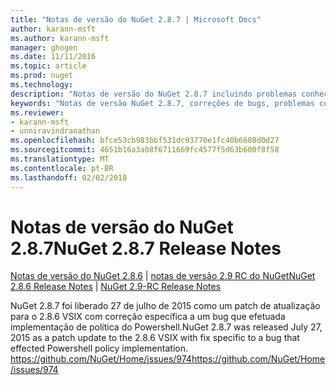 ```yaml
---
title: "Notas de versão do NuGet 2.8.7 | Microsoft Docs"
author: karann-msft
ms.author: karann-msft
manager: ghogen
ms.date: 11/11/2016
ms.topic: article
ms.prod: nuget
ms.technology: 
description: "Notas de versão do NuGet 2.8.7 incluindo problemas conhecidos, correções de bug, recursos adicionados e DCRs."
keywords: "Notas de versão NuGet 2.8.7, correções de bugs, problemas conhecidos, adicionaram recursos, DCRs"
ms.reviewer:
- karann-msft
- unniravindranathan
ms.openlocfilehash: bfce53cb983bbf531dc93770e1fc40b6608d0d27
ms.sourcegitcommit: 4651b16a3a08f6711669fc4577f5d63b600f8f58
ms.translationtype: MT
ms.contentlocale: pt-BR
ms.lasthandoff: 02/02/2018
---
```

# <a name="nuget-287-release-notes"></a><span data-ttu-id="dcfce-104">Notas de versão do NuGet 2.8.7</span><span class="sxs-lookup"><span data-stu-id="dcfce-104">NuGet 2.8.7 Release Notes</span></span>

<span data-ttu-id="dcfce-105">[Notas de versão do NuGet 2.8.6](../release-notes/nuget-2.8.6.md) | [notas de versão 2.9 RC do NuGet](../release-notes/nuget-2.9-RC.md)</span><span class="sxs-lookup"><span data-stu-id="dcfce-105">[NuGet 2.8.6 Release Notes](../release-notes/nuget-2.8.6.md) | [NuGet 2.9-RC Release Notes](../release-notes/nuget-2.9-RC.md)</span></span>

<span data-ttu-id="dcfce-106">NuGet 2.8.7 foi liberado 27 de julho de 2015 como um patch de atualização para o 2.8.6 VSIX com correção específica a um bug que efetuada implementação de política do Powershell.</span><span class="sxs-lookup"><span data-stu-id="dcfce-106">NuGet 2.8.7 was released July 27, 2015 as a patch update to the 2.8.6 VSIX with fix specific to a bug that effected Powershell policy implementation.</span></span>
[<span data-ttu-id="dcfce-107">https://github.com/NuGet/Home/issues/974</span><span class="sxs-lookup"><span data-stu-id="dcfce-107">https://github.com/NuGet/Home/issues/974</span></span>](https://github.com/NuGet/Home/issues/974)